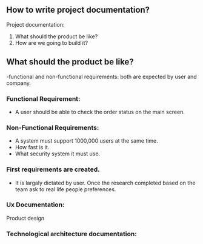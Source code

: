 ## How to write project documentation?

Project documentation:  
1. What should the product be like?
2. How are we going to build it?

## What should the product be like?
-functional and non-functional requirements: both are expected by user
and company.

### Functional Requirement: 
   - A user should be able to check the order status on the main screen.

### Non-Functional Requirements:
   - A system must support 1000,000 users at the same time.
   - How fast is it.
   - What security system it must use.

### First  requirements are  created.
- It is largaly dictated by user. Once the research completed based on the team ask
 to real life people preferences.


### Ux Documentation:
   Product design

### Technological architecture documentation:
  
